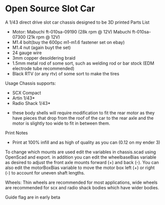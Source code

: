 # Open Source Slot Car
 A 1/43 direct drive slot car chassis designed to be 3D printed
Parts List
- Motor: 
 Mabuchi ft-010sa-09190 (28k rpm @ 12V)
 Mabuchi ft-010sa-07300 (21k rpm @ 12V)
- M1.4 bolt(buy the 600pc m1-m1.6 fastener set on ebay)
- M1.4 nut (again buyt the set)
- 24 gauge wire
- 3mm copper desoldering braid
- 1.5mm metal rod of some sort, such as welding rod or bar stock (EDM electrode tube recommended)
- Black RTV (or any rtv) of some sort to make the tires

Usage
Chassis supports:
- SCX Compact
- Artin 1/43*
- Radio Shack 1/43*
* these body shells will require modification to fit the rear motor as they have pieces that drop from the roof of the car to the rear axle and the motor is slightly too wide to fit in between them.

Print Notes
- Print at 100% infill and as high of quality as you can (0.12 on my ender 3)

To change which mounts are used edit the variables in chassis.scad using OpenScad and export. in addition you can edit the wheelbaseBias variable as desired to adjust the front axle mounts forward (+) and back (-). You can also edit the motorBoxBias variable to move the motor box left (+) or right (-) to account for uneven shaft lengths.

Wheels: Thin wheels are recommended for most applications, wide wheels are recommended for scx and radio shack bodies which have wider bodies. 

Guide flag are in early beta

